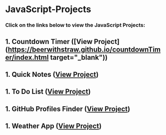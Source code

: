 # JavaScript-Projects

### Click on the links below to view the JavaScript Projects:

## 1. Countdown Timer ([View Project](https://beerwithstraw.github.io/countdownTimer/index.html target="_blank"))
## 1. Quick Notes ([View Project](https://beerwithstraw.github.io/QuickNotes/index.html))
## 1. To Do List ([View Project](https://beerwithstraw.github.io/ToDoList/index.html))
## 1. GitHub Profiles Finder ([View Project](https://beerwithstraw.github.io/GithubProfiles/index.html))
## 1. Weather App ([View Project](https://beerwithstraw.github.io/WeatherApp/index.html))
